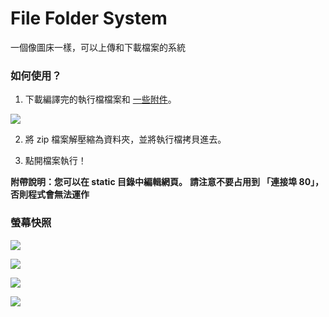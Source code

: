 # File Folder System

一個像圖床一樣，可以上傳和下載檔案的系統

### 如何使用？

1. 下載編譯完的執行檔檔案和 [一些附件](https://github.com/steveyiyo/file_folder/releases/download/v1.0/file_folder.zip)。

![](image/001.png)

2. 將 zip 檔案解壓縮為資料夾，並將執行檔拷貝進去。

3. 點開檔案執行！

**附帶說明：您可以在 static 目錄中編輯網頁。**
**請注意不要占用到 「連接埠 80」，否則程式會無法運作**

### 螢幕快照

![](image/002.png)

![](image/003.png)

![](image/004.png)

![](image/001.png)
